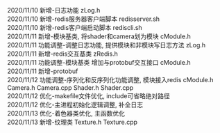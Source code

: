 2020/11/10 新增-日志功能 zLog.h  
2020/11/10 新增-redis服务器客户端脚本 redisserver.sh  
2020/11/10 新增-redis客户端启动脚本 rediscli.sh  
2020/11/11 新增-模块基类, 将shader和camera划为模块 cModule.h  
2020/11/11 功能调整-调整日志功能, 提供模块和非模块写日志方法 zLog.h  
2020/11/11 新增-redis交互基类 zRedis.h  
2020/11/11 功能调整-模块基类 增加与protobuf交互接口 cModule.h  
2020/11/11 新增-protobuf  
2020/11/12 功能调整-序列化和反序列化功能调整, 模块接入redis cModule.h Camera.h Camera.cpp Shader.h Shader.cpp  
2020/11/12 优化-makefile文件优化, include可省略绝对路径  
2020/11/12 优化-主进程初始化逻辑调整, 补全日志  
2020/11/13 优化-着色器类优化, 主函数优化  
2020/11/13 新增-纹理类 Texture.h Texture.cpp  